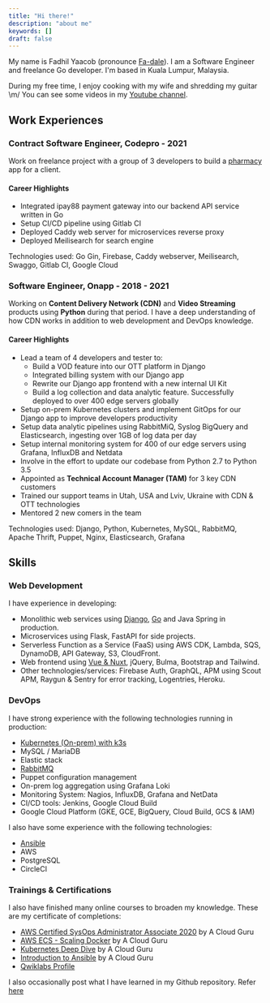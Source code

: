 ```yaml
---
title: "Hi there!"
description: "about me"
keywords: []
draft: false
---
```


My name is Fadhil Yaacob (pronounce [Fa-dale](https://www.howtopronounce.com/fadale/)). I am a Software Engineer and freelance Go developer. I'm based in Kuala Lumpur, Malaysia.

During my free time, I enjoy cooking with my wife and shredding my guitar \m/ You can see some videos in my [Youtube channel](https://www.youtube.com/user/piukul/).

## Work Experiences

### Contract Software Engineer, Codepro - 2021

Work on freelance project with a group of 3 developers to build a [pharmacy](/projects/#pharmacy-app---march---present-2021) app for a client.

#### Career Highlights

- Integrated ipay88 payment gateway into our backend API service written in Go
- Setup CI/CD pipeline using Gitlab CI
- Deployed Caddy web server for microservices reverse proxy
- Deployed Meilisearch for search engine

Technologies used: Go Gin, Firebase, Caddy webserver, Meilisearch, Swaggo, Gitlab CI, Google Cloud

### Software Engineer, Onapp - 2018 - 2021

Working on **Content Delivery Network (CDN)** and **Video Streaming** products using **Python** during that period. I have a deep understanding of how CDN works in addition to web development and DevOps knowledge. 

#### Career Highlights

- Lead a team of 4 developers and tester to:
  - Build a VOD feature into our OTT platform in Django
  - Integrated billing system with our Django app
  - Rewrite our Django app frontend with a new internal UI Kit
  - Build a log collection and data analytic feature. Successfully deployed to over 400 edge servers globally
- Setup on-prem Kubernetes clusters and implement GitOps for our Django app to improve developers productivity
- Setup data analytic pipelines using RabbitMiQ, Syslog BigQuery and Elasticsearch, ingesting over 1GB of log data per day
- Setup internal monitoring system for 400 of our edge servers using Grafana, InfluxDB and Netdata
- Involve in the effort to update our codebase from Python 2.7 to Python 3.5
- Appointed as **Technical Account Manager (TAM)** for 3 key CDN customers
- Trained our support teams in Utah, USA and Lviv, Ukraine with CDN & OTT technologies
- Mentored 2 new comers in the team

Technologies used: Django, Python, Kubernetes, MySQL, RabbitMQ, Apache Thrift, Puppet, Nginx, Elasticsearch, Grafana

## Skills

### Web Development

I have experience in developing:

- Monolithic web services using [Django](/tags/django/), [Go](/tags/golang/) and Java Spring in production.
- Microservices using Flask, FastAPI for side projects.
- Serverless Function as a Service (FaaS) using AWS CDK, Lambda, SQS, DynamoDB, API Gateway, S3, CloudFront.
- Web frontend using [Vue & Nuxt](/tags/nuxt/), jQuery, Bulma, Bootstrap and Tailwind.
- Other technologies/services: Firebase Auth, GraphQL, APM using Scout APM, Raygun & Sentry for error tracking, Logentries, Heroku.

### DevOps

I have strong experience with the following technologies running in production:

- [Kubernetes (On-prem) with k3s](/tags/kubernetes/)
- MySQL / MariaDB
- Elastic stack
- [RabbitMQ](/tags/message-queue/)
- Puppet configuration management
- On-prem log aggregation using Grafana Loki
- Monitoring System: Nagios, InfluxDB, Grafana and NetData
- CI/CD tools: Jenkins, Google Cloud Build
- Google Cloud Platform (GKE, GCE, BigQuery, Cloud Build, GCS & IAM)

I also have some experience with the following technologies:

- [Ansible](https://github.com/sdil/learning/tree/master/ansible)
- AWS
- PostgreSQL
- CircleCI

### Trainings & Certifications

I also have finished many online courses to broaden my knowledge. These are my certificate of completions:

- [AWS Certified SysOps Administrator Associate 2020](https://verify.acloud.guru/4A968CDFC398) by A Cloud Guru
- [AWS ECS - Scaling Docker](https://verify.acloud.guru/BC648C629A48) by A Cloud Guru
- [Kubernetes Deep Dive](https://verify.acloud.guru/445E8386BBF0) by A Cloud Guru
- [Introduction to Ansible](https://verify.acloud.guru/EE90B7C9B544) by A Cloud Guru
- [Qwiklabs Profile](https://www.qwiklabs.com/public_profiles/1f3c1bdb-9425-4890-9eee-c38964c20470)

I also occasionally post what I have learned in my Github repository. Refer [here](https://github.com/sdil/learning)

